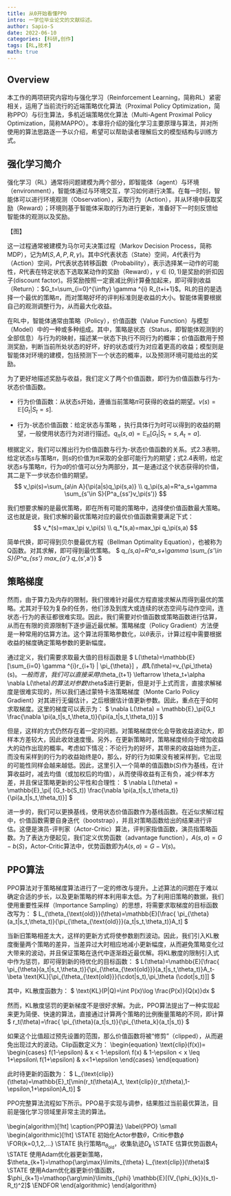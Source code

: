 ```yaml
---
title: 从0开始看懂PPO
intro: 一学位毕业论文的文献综述。
author: Sapio-S
date: 2022-06-10
categories: [科研,创作]
tags: [RL,技术]
math: true
---
```


## Overview

本工作的两项研究内容均与强化学习（Reinforcement Learning，简称RL）紧密相关，运用了当前流行的近端策略优化算法（Proximal Policy Optimization，简称PPO）与衍生算法，多机近端策略优化算法（Multi-Agent Proximal Policy Optimization，简称MAPPO）。本章将介绍的强化学习主要原理与算法，并对所使用的算法思路逐一予以介绍，希望可以帮助读者理解后文的模型结构与训练方式。

## 强化学习简介

强化学习（RL）通常将问题建模为两个部分，即智能体（agent）与环境（environment），智能体通过与环境交互，学习如何进行决策。在每一时刻，智能体可以进行环境观测（Observation），采取行为（Action），并从环境中获取奖励（Reward）；环境则基于智能体采取的行为进行更新，准备好下一时刻反馈给智能体的观测以及奖励。

【图】


这一过程通常被建模为马尔可夫决策过程（Markov Decision Process，简称MDP），记为$M(S,A,P,R,\gamma)$。其中$S$代表状态（State）空间，$A$代表行为（Action）空间，$P$代表状态转移函数（Probability），表示选择某一动作的可能性，$R$代表在特定状态下选取某动作的奖励（Reward），$\gamma\in(0,1)$是奖励的折扣因子(discount factor)。将奖励按照一定衰减比例计算叠加起来，即可得到收益（Return）：$G_t=\sum_{i=0}^{\infty} \gamma ^{i} R_{t+i+1}$。RL的目的是选择一个最优的策略$\pi$，而对策略好坏的评判标准则是收益的大小。智能体需要根据自己的观测调整行为，从而最大化收益。

在RL中，智能体通常由策略（Policy），价值函数（Value Function）与模型（Model）中的一种或多种组成。其中，策略是状态（Status，即智能体观测到的全部信息）与行为的映射，描述某一状态下执行不同行为的概率；价值函数用于预测奖励，判断当前所处状态的好坏，好的状态或行为对应着更高的收益；模型则是智能体对环境的建模，包括预测下一个状态的概率，以及预测环境可能给出的奖励。

为了更好地描述奖励与收益，我们定义了两个价值函数，即行为价值函数与行为-状态价值函数。

- 行为价值函数：从状态s开始，遵循当前策略$\pi$可获得的收益的期望。$v(s)= \mathbb{E} [G_t|S_t=s]$.

- 行为-状态价值函数：给定状态与策略 ，执行具体行为时可以得到的收益的期望，一般使用状态行为对进行描述。$q_\pi(s,a)=\mathbb{E}_\pi[G_t|S_t=s,A_t=a]$.

根据定义，我们可以推出行为价值函数与行为-状态价值函数的关系。式2.3表明，给定状态$s$与策略$\pi$，则$s$的价值为$\pi$采取的全部可能行为的期望；式2.4表明，给定状态$s$与策略$\pi$，行为$a$的价值可以分为两部分，其一是通过这个状态获得的价值，其二是下一步状态价值的期望。
$$
   v_\pi(s)=\sum_{a\in A}{\pi(a|s)q_\pi(s,a)} \\
   q_\pi(s,a)=R^a_s+\gamma \sum_{s'\in S}{P^a_{ss'}v_\pi(s')}
$$

我们想要求解的是最优策略，即在所有可能的策略中，选择使价值函数最大策略。这也就是说，我们求解的最优策略对应的最优价值函数需要满足下式：
$$
   v_*(s)=max_\pi v_\pi(s) \\
   q_*(s,a)=max_\pi q_\pi(s,a)
$$

简单代换，即可得到贝尔曼最优方程（Bellman Optimality Equation），也被称为Q函数。对其求解，即可得到最优策略。
$
q_*(s,a)=R^a_s+\gamma \sum_{s'\in S}{P^a_{ss'} max_{a'} q_*(s',a')}
$

## 策略梯度
然而，由于算力及内存的限制，我们很难针对最优方程直接求解从而得到最优的策略。尤其对于较为复杂的任务，他们涉及到庞大或连续的状态空间与动作空间，连状态-行为的表征都很难实现。因此，我们需要对价值函数或策略函数进行估算，从而在有限的资源限制下逐步逼近最优解。策略梯度（Policy Gradient）方法便是一种常用的估算方法。这个算法将策略参数化，以$\theta$表示，计算过程中需要根据收益的梯度确定策略参数的更新幅度。

通过定义，我们需要求取最大值的目标函数是
$
L(\theta)=\mathbb{E}[\sum_{i=0} \gamma ^{i}r_{i+1} | \pi_{\theta}]
$，
即$L(\theta)=v_{\pi_\theta}(s)$。一般而言，我们可以直接采用$\theta_{t+1} \leftarrow \theta_t+\alpha \nabla L(\theta)$的算法对参数$\theta$进行更新，但是对于上式而言，直接求解梯度是很难实现的，所以我们通过蒙特卡洛策略梯度（Monte Carlo Policy Gradient）对其进行无偏估计，之后根据估计值更新参数。因此，重点在于如何求取梯度。这里的梯度可以表示为：
$
\nabla L(\theta) = \mathbb{E}_\pi[G_t \frac{\nabla \pi(a_t|s_t,\theta_t)}{\pi(a_t|s_t,\theta_t)}]
$

但是，这样的方式仍然存在着一定的问题。对策略梯度优化会导致收益波动大，即样本方差较大，因此收敛速度慢。另外，在更新策略时，策略梯度倾向于增加收益大的动作出现的概率。考虑如下情况：不论行为的好坏，其带来的收益始终为正，而没有采样到的行为的收益始终是0，那么，好的行为如果没有被采样到，它出现的可能性同样会越来越低。因此，这里引入一个简单的值函数$b(S)$作为基线，在计算收益时，减去均值（或加权后的均值），从而使得收益有正有负，减少样本方差，并且保证策略更新的公平性和合理性：
$
\nabla L(\theta) = \mathbb{E}_\pi[ (G_t-b(S_t))  \frac{\nabla \pi(a_t|s_t,\theta_t)}{\pi(a_t|s_t,\theta_t)}]
$

进一步的，我们可以更换基线，使用状态价值函数作为基线函数。在近似求解过程中，价值函数需要自身迭代（bootstrap），并且对策略函数给出的结果进行评估。这便是演员-评判家（Actor-Critic）算法，评判家指值函数，演员指策略函数。为了表达方便起见，我们定义优势函数（advantage function），$A(s,a)=G-b(S)$，Actor-Critic算法中，优势函数即为$A(s,a)=G-V(s)$。

## PPO算法

PPO算法对于策略梯度算法进行了一定的修改与提升。上述算法的问题在于难以确定合适的步长，以及更新策略的样本利用率太低。为了利用旧策略的数据，我们使用重要性采样（Importance Sampling）的思想，将需要求取梯度的目标函数改写为：
$
L_{\theta_{\text{old}}}(\theta)=\mathbb{E}[\frac{ \pi_{\theta}(a_t|s_t,\theta_t)}{\pi_{\theta_{\text{old}}}(a_t|s_t,\theta_t)}A_t]
$

当新旧策略相差太大，这样的更新方式将使参数剧烈波动。因此，我们引入KL散度衡量两个策略的差异，当差异过大时相应地减小更新幅度，从而避免策略变化过大带来的波动，并且保证策略在迭代中逐渐趋近最优解。将KL散度的限制引入式中作为惩罚，即可得到新的待优化的目标函数： 
$
L(\theta)=\mathbb{E}[\frac{ \pi_{\theta}(a_t|s_t,\theta_t)}{\pi_{\theta_{\text{old}}}(a_t|s_t,\theta_t)}A_t-\beta \text{KL}[\pi_{\theta_{\text{old}}}(\cdot|s_t),\pi_\theta (\cdot|s_t)]]
$

其中，KL散度函数为：
$
\text{KL}(P|Q)=\int P(x)\log \frac{P(x)}{Q(x)}dx
$

然而，KL散度惩罚的更新梯度不是很好求解。为此，PPO算法提出了一种实现起来更为简便、快速的算法，直接通过计算两个策略的比例衡量策略的不同，即计算
$
r_t(\theta)=\frac{ \pi_{\theta}(a_t|s_t)}{\pi_{\theta_k}(a_t|s_t)}
$


如果这个比值超过预先设置的范围，那么价值函数将被“修剪”（clipped），从而避免出现过大的波动。Clip函数定义为：
\begin{equation}
    \text{clip}(f(x))=
    \begin{cases}
    f(1-\epsilon) & x < 1-\epsilon\\
    f(x) & 1-\epsilon < x \leq 1+\epsilon\\
    f(1+\epsilon) & x<1+\epsilon
    \end{cases}
\end{equation}

此时待更新的函数为：
$
L_{\text{clip}}(\theta)=\mathbb{E}_t[\min(r_t(\theta)A_t, 
\text{clip}(r_t(\theta),1-\epsilon,1+\epsilon)A_t)]
$

PPO完整算法流程如下所示。PPO易于实现与调参，结果胜过当前最优算法，目前是强化学习领域里非常主流的算法。

\begin{algorithm}[!ht]
  \caption{PPO算法}
  \label{PPO}
  \small
  \begin{algorithmic}[!ht]
    \STATE 初始化Actor参数$\theta$，Critic参数$\phi$
    \FOR{k=0,1,2,$\dots$}
    \STATE 执行策略$\pi_{\theta_{\text{old}}}$，收集轨迹$D_k$
    \STATE 估算优势函数$A_t$
    \STATE 使用Adam优化器更新策略，$\theta_{k+1}=\mathop{\arg\max}\limits_{\theta} L_{\text{clip}}(\theta)$
    \STATE 使用Adam优化器更新价值函数，$\phi_{k+1}=\mathop{\arg\min}\limits_{\phi} \mathbb{E}[(V_{\phi_{k}}(s_t)-R_t)^2]$
    \ENDFOR
  \end{algorithmic}
\end{algorithm}
